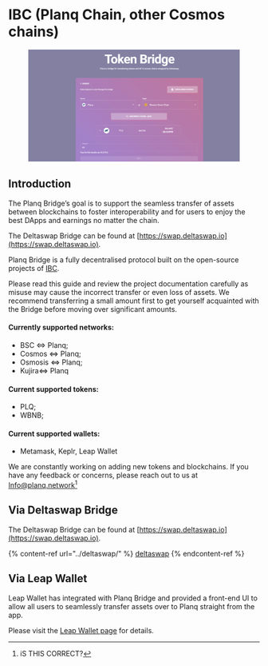 # IBC (Planq Chain, other Cosmos chains)

<figure><img src="../../../.gitbook/assets/image (2).png" alt=""><figcaption></figcaption></figure>

## Introduction

The Planq Bridge’s goal is to support the seamless transfer of assets between blockchains to foster interoperability and for users to enjoy the best DApps and earnings no matter the chain.

The Deltaswap Bridge can be found at [https://swap.deltaswap.io](https://swap.deltaswap.io).

Planq Bridge is a fully decentralised protocol built on the open-source projects of [IBC](https://ibcprotocol.org/).

Please read this guide and review the project documentation carefully as misuse may cause the incorrect transfer or even loss of assets. We recommend transferring a small amount first to get yourself acquainted with the Bridge before moving over significant amounts.

#### Currently supported networks:

* BSC <=> Planq;
* Cosmos <=> Planq;
* Osmosis <=> Planq;
* Kujira<=> Planq

#### Current supported tokens:

* PLQ;
* WBNB;

#### Current supported wallets:

* Metamask, Keplr, Leap Wallet

We are constantly working on adding new tokens and blockchains. If you have any feedback or concerns, please reach out to us at Info@planq.network[^1]

## Via Deltaswap Bridge

The Deltaswap Bridge can be found at [https://swap.deltaswap.io](https://swap.deltaswap.io).

{% content-ref url="../deltaswap/" %}
[deltaswap](../deltaswap/)
{% endcontent-ref %}

## Via Leap Wallet

Leap Wallet has integrated with Planq Bridge and provided a front-end UI to allow all users to seamlessly transfer assets over to Planq straight from the app.

Please visit the [Leap Wallet page](https://medium.com/@planq/how-to-use-leap-wallet-with-the-planq-network-plq-4c3ff867893f) for details.

[^1]: iS THIS CORRECT?


